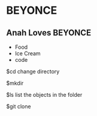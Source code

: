 # BEYONCE 

## Anah Loves BEYONCE

- Food
- Ice Cream 
- code

$cd change directory

$mkdir <folder>

$ls list the objects in the folder


$git clone <link>